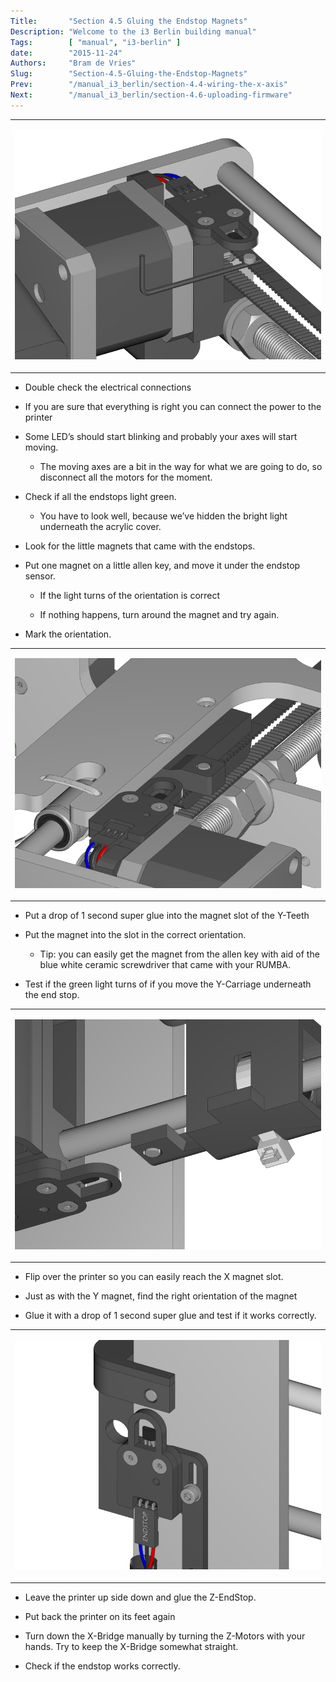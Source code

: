 ```yaml
---
Title:       "Section 4.5 Gluing the Endstop Magnets"
Description: "Welcome to the i3 Berlin building manual"
Tags:        [ "manual", "i3-berlin" ]
date:        "2015-11-24"
Authors:     "Bram de Vries"
Slug:        "Section-4.5-Gluing-the-Endstop-Magnets"
Prev:        "/manual_i3_berlin/section-4.4-wiring-the-x-axis"
Next:        "/manual_i3_berlin/section-4.6-uploading-firmware"
---
```



<table>
<colgroup>
<col width="100%" />
</colgroup>
<tbody>
<tr class="odd">
<td align="left"><p><img src="/media/Section_4_0026.png" alt="/media/Section_4_0026.png" /></p></td>
</tr>
</tbody>
</table>

-   Double check the electrical connections

-   If you are sure that everything is right you can connect the power to the printer

-   Some LED’s should start blinking and probably your axes will start moving.

    -   The moving axes are a bit in the way for what we are going to do, so disconnect all the motors for the moment.

-   Check if all the endstops light green.

    -   You have to look well, because we’ve hidden the bright light underneath the acrylic cover.

-   Look for the little magnets that came with the endstops.

-   Put one magnet on a little allen key, and move it under the endstop sensor.

    -   If the light turns of the orientation is correct

    -   If nothing happens, turn around the magnet and try again.

-   Mark the orientation.

<table>
<colgroup>
<col width="100%" />
</colgroup>
<tbody>
<tr class="odd">
<td align="left"><p><img src="/media/Section_4_0027.png" alt="/media/Section_4_0027.png" /></p></td>
</tr>
</tbody>
</table>

-   Put a drop of 1 second super glue into the magnet slot of the Y-Teeth

-   Put the magnet into the slot in the correct orientation.

    -   Tip: you can easily get the magnet from the allen key with aid of the blue white ceramic screwdriver that came with your RUMBA.

-   Test if the green light turns of if you move the Y-Carriage underneath the end stop.

<table>
<colgroup>
<col width="100%" />
</colgroup>
<tbody>
<tr class="odd">
<td align="left"><p><img src="/media/Section_4_0029.png" alt="/media/Section_4_0029.png" /></p></td>
</tr>
</tbody>
</table>

-   Flip over the printer so you can easily reach the X magnet slot.

-   Just as with the Y magnet, find the right orientation of the magnet

-   Glue it with a drop of 1 second super glue and test if it works correctly.

<table>
<colgroup>
<col width="100%" />
</colgroup>
<tbody>
<tr class="odd">
<td align="left"><p><img src="/media/Section_4_0028.png" alt="/media/Section_4_0028.png" /></p></td>
</tr>
</tbody>
</table>

-   Leave the printer up side down and glue the Z-EndStop.

-   Put back the printer on its feet again

-   Turn down the X-Bridge manually by turning the Z-Motors with your hands. Try to keep the X-Bridge somewhat straight.

-   Check if the endstop works correctly.


